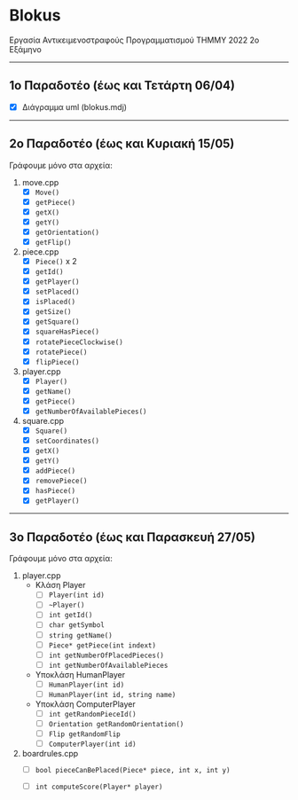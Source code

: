 # Blokus
Εργασία Αντικειμενοστραφούς Προγραμματισμού ΤΗΜΜΥ 2022 2ο Εξάμηνο 

---

## 1ο Παραδοτέο (έως και Τετάρτη 06/04)
- [x] Διάγραμμα uml (blokus.mdj)

--- 

## 2ο Παραδοτέο (έως και Κυριακή 15/05)
Γράφουμε μόνο στα αρχεία: 
1. move.cpp 
    - [x] `Move()`
    - [x] `getPiece()`
    - [x] `getX()`
    - [x] `getY()`
    - [x] `getOrientation()`
    - [x] `getFlip()`
2. piece.cpp 
    - [x] `Piece()` x 2
    - [x] `getId()`
    - [x] `getPlayer()`
    - [x] `setPlaced()`
    - [x] `isPlaced()`
    - [x] `getSize()`
    - [x] `getSquare()`
    - [x] `squareHasPiece()`
    - [x] `rotatePieceClockwise()`
    - [x] `rotatePiece()`
    - [x] `flipPiece()`
3. player.cpp 
    - [x] `Player()`
    - [x] `getName()`
    - [x] `getPiece()`
    - [x] `getNumberOfAvailablePieces()`
4. square.cpp
    - [x] `Square()`
    - [x] `setCoordinates()`
    - [x] `getX()`
    - [x] `getY()`
    - [x] `addPiece()`
    - [x] `removePiece()`
    - [x] `hasPiece()`
    - [x] `getPlayer()`

---

## 3ο Παραδοτέο (έως και Παρασκευή 27/05)
Γράφουμε μόνο στα αρχεία: 
1. player.cpp 
    * Κλάση Player
        - [ ] `Player(int id)`
        - [ ] `~Player()`
        - [ ] `int getId()`
        - [ ] `char getSymbol`
        - [ ] `string getName()`
        - [ ] `Piece* getPiece(int indext)`
        - [ ] `int getNumberOfPlacedPieces()`
        - [ ] `int getNumberOfAvailablePieces`
    * Υποκλάση HumanPlayer
        - [ ] `HumanPlayer(int id)`
        - [ ] `HumanPlayer(int id, string name)`
    * Υποκλάση ComputerPlayer
        - [ ] `int getRandomPieceId()`
        - [ ] `Orientation getRandomOrientation()`
        - [ ] `Flip getRandomFlip`
        - [ ] `ComputerPlayer(int id)`
2. boardrules.cpp 
    - [ ] `bool pieceCanBePlaced(Piece* piece, int x, int y)`
    - [ ] `int computeScore(Player* player)`


